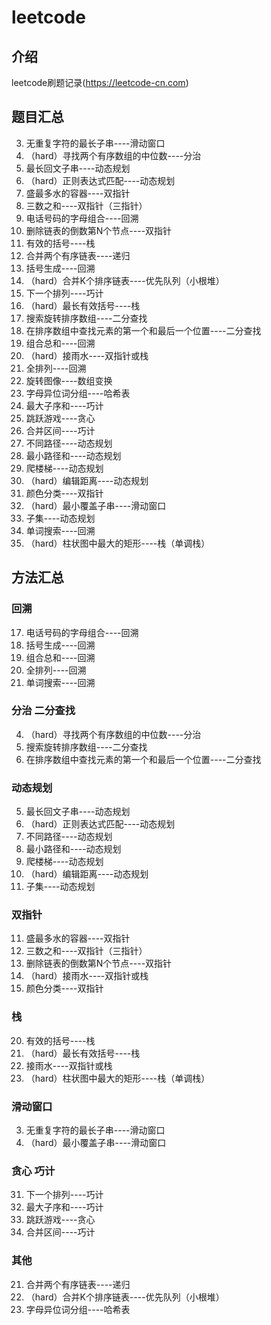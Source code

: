 # leetcode

## 介绍
leetcode刷题记录(https://leetcode-cn.com)

## 题目汇总
3. 无重复字符的最长子串----滑动窗口
4. （hard）寻找两个有序数组的中位数----分治
5. 最长回文子串----动态规划
10. （hard）正则表达式匹配----动态规划
11. 盛最多水的容器----双指针
15. 三数之和----双指针（三指针）
17. 电话号码的字母组合----回溯
19. 删除链表的倒数第N个节点----双指针
20. 有效的括号----栈
21. 合并两个有序链表----递归
22. 括号生成----回溯
23. （hard）合并K个排序链表----优先队列（小根堆）
31. 下一个排列----巧计
32. （hard）最长有效括号----栈
33. 搜索旋转排序数组----二分查找
34. 在排序数组中查找元素的第一个和最后一个位置----二分查找
39. 组合总和----回溯
42. （hard）接雨水----双指针或栈
46. 全排列----回溯
48. 旋转图像----数组变换
49. 字母异位词分组----哈希表
53. 最大子序和----巧计
55. 跳跃游戏----贪心
56. 合并区间----巧计
62. 不同路径----动态规划
64. 最小路径和----动态规划
70. 爬楼梯----动态规划
72. （hard）编辑距离----动态规划
75. 颜色分类----双指针
76. （hard）最小覆盖子串----滑动窗口
78. 子集----动态规划
79. 单词搜索----回溯
84. （hard）柱状图中最大的矩形----栈（单调栈）

## 方法汇总
### 回溯
17. 电话号码的字母组合----回溯
22. 括号生成----回溯
39. 组合总和----回溯
46. 全排列----回溯
79. 单词搜索----回溯

### 分治 二分查找
4. （hard）寻找两个有序数组的中位数----分治
33. 搜索旋转排序数组----二分查找
34. 在排序数组中查找元素的第一个和最后一个位置----二分查找

### 动态规划
5. 最长回文子串----动态规划
10. （hard）正则表达式匹配----动态规划
62. 不同路径----动态规划
64. 最小路径和----动态规划
70. 爬楼梯----动态规划
72. （hard）编辑距离----动态规划
78. 子集----动态规划

### 双指针
11. 盛最多水的容器----双指针
15. 三数之和----双指针（三指针）
19. 删除链表的倒数第N个节点----双指针
42. （hard）接雨水----双指针或栈
75. 颜色分类----双指针

### 栈
20. 有效的括号----栈
32. （hard）最长有效括号----栈
42. 接雨水----双指针或栈
84. （hard）柱状图中最大的矩形----栈（单调栈）

### 滑动窗口
3. 无重复字符的最长子串----滑动窗口
76. （hard）最小覆盖子串----滑动窗口

### 贪心 巧计
31. 下一个排列----巧计
53. 最大子序和----巧计
55. 跳跃游戏----贪心
56. 合并区间----巧计

### 其他
21. 合并两个有序链表----递归
23. （hard）合并K个排序链表----优先队列（小根堆）
49. 字母异位词分组----哈希表